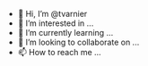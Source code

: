 - 👋 Hi, I’m @tvarnier
- 👀 I’m interested in ...
- 🌱 I’m currently learning ...
- 💞️ I’m looking to collaborate on ...
- 📫 How to reach me ...

<!---
tvarnier/tvarnier is a ✨ special ✨ repository because its `README.md` (this file) appears on your GitHub profile.
You can click the Preview link to take a look at your changes.
--->
